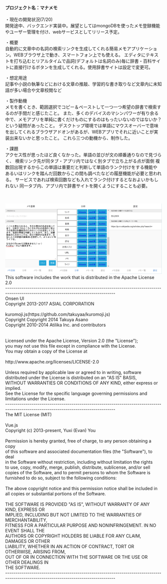 <h4>プロジェクト名：マナメモ</h4>
<p>
・現在の開発状況(7/20)<br>
開発途中、バックエンド実装中。展望としてはmongoDBを使ったメモ登録機能やユーザー管理を付け、webサービスとしてリリース予定。
</p>
<p>
・概要<br>
自動的に文章中の名詞の検索リンクを生成してくれる簡易メモアプリケーション。WEBブラウザ上で動き、スマートフォン上でも使える。
エディタにテキストを打ち込むとリアルタイムで品詞(デフォルトは名詞のみ)毎に辞書・百科サイトに直接行けるボタンを生成してくれる。使用辞書サイトは設定で変更可。
</p>
<p>
・想定用途<br>
記事や小説の執筆などにおける文章の推敲、学習的な書き取りなど文章内に未知語が多い場合や文章校閲など
</p>
<p>
・製作動機<br>
メモを書くとき、範囲選択でコピー＆ペーストして一つ一つ希望の辞書で検索するのが手間だと感じたこと。
また、多くのデバイスのマシンパワーが有り余る中で、メモアプリを単純に書くだけものにするのはもったいないのではないか？という疑問があったこと。
デスクトップ環境では単語にマウスオーバーで意味を出してくれるブラウザアドオンがあるが、WEBアプリでそれに近いことが実装出来ないかと思ったこと。
これら三つの動機から、制作した。
</p>
<p>
・課題<br>
アクセス性が思ったほど良くなかった。単語の並びが文の順番通りなので見づらく、
検索リンク先が同タブ・アプリ内ではなく別タブで立ち上がる点が面倒
複数回出現するからこの単語は重要だと判断して単語のランク付けをする機能や
あるいはリンクを踏んだ回数からこの間も調べたなどの履歴機能が必要と思われる。
サービスであれば検索回数なども入れてランク付けするとなおよいかもしれない
同一タブ内、アプリ内で辞書サイトを開くようにすることも必要。
</p>
<br>
<br />
<img src="./im324.png" alt="操作説明" title="操作説明">
<br />
This software includes the work that is distributed in the Apache License 2.0<br />
-------------------------------------------------------------------------------------------------------------------------------------<br />
Onsen UI<br />
    Copyright 2013-2017 ASIAL CORPORATION<br />
<br />
kuromoji.js(https://github.com/takuyaa/kuromoji.js)<br />
    Copyright Copyright 2014 Takuya Asano<br />
    Copyright 2010-2014 Atilika Inc. and contributors<br />
<br />
<br />
Licensed under the Apache License, Version 2.0 (the "License");<br />
you may not use this file except in compliance with the License.<br />
You may obtain a copy of the License at<br />
<br />
    http://www.apache.org/licenses/LICENSE-2.0<br />
<br />
Unless required by applicable law or agreed to in writing, software<br />
distributed under the License is distributed on an "AS IS" BASIS,<br />
WITHOUT WARRANTIES OR CONDITIONS OF ANY KIND, either express or implied.<br />
See the License for the specific language governing permissions and<br />
limitations under the License.<br />
-------------------------------------------------------------------------------------------------------------------------------------<br />
The MIT License (MIT)<br />
<br />
Vue.js<br />
 Copyright (c) 2013-present, Yuxi (Evan) You<br />
<br />
Permission is hereby granted, free of charge, to any person obtaining a copy<br />
of this software and associated documentation files (the "Software"), to deal<br />
in the Software without restriction, including without limitation the rights<br />
to use, copy, modify, merge, publish, distribute, sublicense, and/or sell<br />
copies of the Software, and to permit persons to whom the Software is<br />
furnished to do so, subject to the following conditions:<br />
<br />
The above copyright notice and this permission notice shall be included in<br />
all copies or substantial portions of the Software.<br />
<br />
THE SOFTWARE IS PROVIDED "AS IS", WITHOUT WARRANTY OF ANY KIND, EXPRESS OR<br />
IMPLIED, INCLUDING BUT NOT LIMITED TO THE WARRANTIES OF MERCHANTABILITY,<br />
FITNESS FOR A PARTICULAR PURPOSE AND NONINFRINGEMENT. IN NO EVENT SHALL THE<br />
AUTHORS OR COPYRIGHT HOLDERS BE LIABLE FOR ANY CLAIM, DAMAGES OR OTHER<br />
LIABILITY, WHETHER IN AN ACTION OF CONTRACT, TORT OR OTHERWISE, ARISING FROM,<br />
OUT OF OR IN CONNECTION WITH THE SOFTWARE OR THE USE OR OTHER DEALINGS IN<br />
THE SOFTWARE.<br />
-------------------------------------------------------------------------------------------------------------------------------------<br />
